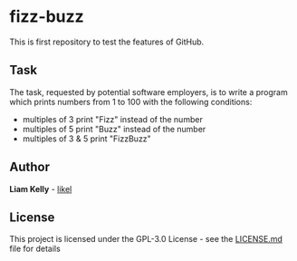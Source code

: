 # fizz-buzz
This is first repository to test the features of GitHub.

## Task

The task, requested by potential software employers, is to write a program which prints numbers from 1 to 100 with the following conditions:
* multiples of 3 print "Fizz" instead of the number
* multiples of 5 print "Buzz" instead of the number
* multiples of 3 & 5 print "FizzBuzz"
    
## Author

**Liam Kelly** - [likel](https://github.com/likel)

## License

This project is licensed under the GPL-3.0 License - see the [LICENSE.md](LICENSE.md) file for details
